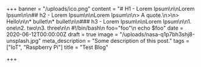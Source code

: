 +++
banner = "/uploads/ico.png"
content = "# H1 - Lorem Ipsum\n\nLorem Ipsum\n\n## h2 - Lorem Ipsum\n\nLorem Ipsum\n\n> A quote.\n>\n> Hello\n\n* bullet\n* bullet\n\n### h3 - Lorem Ipsum\n\nLorem Ipsum\n\n1. one\n2. two\n3. three\n\n    #!/bin/bash\n    foo=\"foo\"\n    echo $foo"
date = 2020-06-12T00:00:00Z
draft = true
image = "/uploads/nasa-q1p7bh3shj8-unsplash.jpg"
meta_description = "Some description of this post."
tags = ["IoT", "Raspberry Pi"]
title = "Test Blog"

+++
